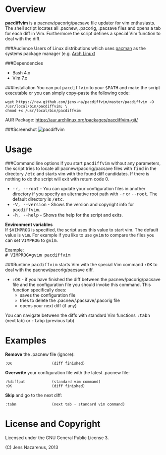 Overview
==========
**pacdiffvim** is a pacnew/pacorig/pacsave file updater for vim enthusiasts. The shell script locates all 
.pacnew, .pacorig, .pacsave files and opens a tab for each diff in Vim. Furthermore the script defines a special
Vim function to deal with the diff.

###Audience
Users of Linux distributions which uses [pacman](https://wiki.archlinux.org/index.php/Pacman) as the systems package manager (e.g. [Arch Linux](https://www.archlinux.org/))

###Dependencies
- Bash 4.x
- Vim 7.x

###Installation
You can put <tt>pacdiffvim</tt> to your <tt>$PATH</tt> and make the script executable or you can simply
copy-paste the following code:
    
    wget https://raw.github.com/jens-na/pacdiffvim/master/pacdiffvim -O /usr/local/bin/pacdiffvim; \
    chmod +x /usr/local/bin/pacdiffvim

AUR Package: https://aur.archlinux.org/packages/pacdiffvim-git/

###Screenshot
![pacdiffvim][1]

Usage
==========
###Command line options
If you start <tt>pacdiffvim</tt> without any parameters, the script tries to locate all pacnew/pacorig/pacsave files with <tt>find</tt>
in the directory <tt>/etc</tt> and starts vim with the found diff candidates. If there is nothing to do the script
will exit with return code 0.

* <tt>-r, --root</tt>    - You can update your configuration files in another directory if you specify an alternative root 
                           path with <tt>-r</tt> or <tt>--root</tt>. The default directory is <tt>/etc</tt>.
* <tt>-V, --version</tt> - Shows the version and copyright info for <tt>pacdiffvim</tt>.
* <tt>-h, --help</tt>    - Shows the help for the script and exits.

**Environment variables**<br/>
If <tt>$VIMPROG</tt> is specified, the script uses this value to start vim. The default value is 
<tt>vim</tt>. For example if you like to use <tt>gvim</tt> to compare the files you can set <tt>VIMPROG</tt>
to <tt>gvim</tt>. 

Example:<br/>
<tt># VIMPROG=gvim pacdiffvim</tt>

###Runtime
<tt>pacdiffvim</tt> starts Vim with the special Vim command <tt>:OK</tt> to deal with the pacnew/pacorig/pacsave diff.

* <tt>:OK</tt> - if you have finished the diff between the pacnew/pacorig/pacsave file and the configuration file
  you should invoke this command. This function specifically does:
  * saves the configuration file
  * tries to delete the .pacnew/.pacsave/.pacorig file
  * opens your next diff (if any)

You can navigate between the diffs with standard Vim functions <tt>:tabn</tt> (next tab) 
or <tt>:tabp</tt> (previous tab)

Examples
=======

**Remove** the .pacnew file (ignore):

    :OK                  (diff finished)

**Overwrite** your configuration file with the latest .pacnew file:

    :%diffput            (standard vim command)
    :OK                  (diff finished)
    
**Skip** and go to the next diff:

    :tabn                (next tab - standard vim command)

License and Copyright
=======
Licensed under the GNU General Public License 3.

(C) Jens Nazarenus, 2013

[1]: http://i.imgur.com/ODSCGoC.png
